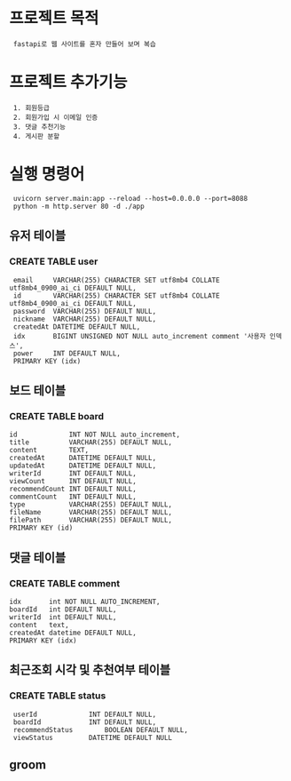 # 프로젝트 목적
     fastapi로 웹 사이트를 혼자 만들어 보며 복습

# 프로젝트 추가기능
     1. 회원등급
     2. 회원가입 시 이메일 인증
     3. 댓글 추천기능
     4. 게시판 분할

# 실행 명령어
     uvicorn server.main:app --reload --host=0.0.0.0 --port=8088
     python -m http.server 80 -d ./app

## 유저 테이블
### CREATE TABLE user

     email     VARCHAR(255) CHARACTER SET utf8mb4 COLLATE utf8mb4_0900_ai_ci DEFAULT NULL,
     id        VARCHAR(255) CHARACTER SET utf8mb4 COLLATE utf8mb4_0900_ai_ci DEFAULT NULL,
     password  VARCHAR(255) DEFAULT NULL,
     nickname  VARCHAR(255) DEFAULT NULL,
     createdAt DATETIME DEFAULT NULL,
     idx       BIGINT UNSIGNED NOT NULL auto_increment comment '사용자 인덱스',
     power 	   INT DEFAULT NULL,
     PRIMARY KEY (idx)


## 보드 테이블 
### CREATE TABLE board
    id             INT NOT NULL auto_increment,
    title          VARCHAR(255) DEFAULT NULL,
    content        TEXT,
    createdAt      DATETIME DEFAULT NULL,
    updatedAt      DATETIME DEFAULT NULL,
    writerId       INT DEFAULT NULL,
    viewCount      INT DEFAULT NULL,
    recommendCount INT DEFAULT NULL,
    commentCount   INT DEFAULT NULL,
    type           VARCHAR(255) DEFAULT NULL,
    fileName       VARCHAR(255) DEFAULT NULL,
    filePath       VARCHAR(255) DEFAULT NULL,
    PRIMARY KEY (id)

## 댓글 테이블
### CREATE TABLE comment  
	idx       int NOT NULL AUTO_INCREMENT,
	boardId   int DEFAULT NULL,
	writerId  int DEFAULT NULL,
	content   text,
	createdAt datetime DEFAULT NULL,
	PRIMARY KEY (idx) 

## 최근조회 시각 및 추천여부 테이블
### CREATE TABLE status
     userId     		INT DEFAULT NULL,
     boardId    		INT DEFAULT NULL,
     recommendStatus        BOOLEAN DEFAULT NULL,
     viewStatus 		DATETIME DEFAULT NULL

## groom